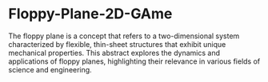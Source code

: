 # Floppy-Plane-2D-GAme
The floppy plane is a concept that refers to a two-dimensional system characterized by flexible, thin-sheet structures that exhibit unique mechanical properties. This abstract explores the dynamics and applications of floppy planes, highlighting their relevance in various fields of science and engineering. 
